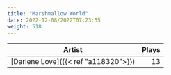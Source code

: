 ```yaml
---
title: "Marshmallow World"
date: 2022-12-08/2022T07:23:55
weight: 518
---
```




 Artist | Plays 
----- | -----:
[Darlene Love]({{< ref "a118320">}}) | 13
